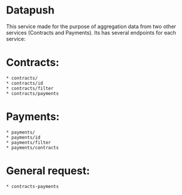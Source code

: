 # Datapush

This service made for the purpose of aggregation data from two other services (Contracts and Payments).
Its has several endpoints for each service:
  # Contracts:
    * contracts/
    * contracts/id
    * contracts/filter
    * contracts/payments
  # Payments:
    * payments/
    * payments/id
    * payments/filter
    * payments/contracts
  # General request:
    * contracts-payments
